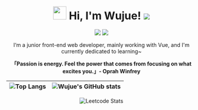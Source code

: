 <h1 align="center">
  <img src="https://media.giphy.com/media/hvRJCLFzcasrR4ia7z/giphy.gif" width="35px">
  Hi, I'm Wujue! 
  <img src="https://komarev.com/ghpvc/?username=wujue0115&color=ff69b4"> 
</h1>
<div align="center">
  <img src="https://img.shields.io/badge/%E9%84%AD%E5%AD%90%E8%BC%BF-%E9%84%AD%E5%AD%90%E8%BC%BF?logo=LinkedIn&logoColor=%23181825&labelColor=%23ffe8d1&color=%23ffe8d1">
  <img src="https://img.shields.io/badge/wujue0115%40gmail.com-w?logo=gmail&logoColor=%23181825&labelColor=%23ffe8d1&color=%23ffe8d1">
</div>
<p align="center">
   I‘m a junior front-end web developer, mainly working with Vue, and I'm currently dedicated to learning~
</p>
<p align="center">
  <strong>
    「Passion is energy. Feel the power that comes from focusing on what excites you.」- Oprah Winfrey
  </strong>
</p>

<div align="center">
  
| ![Top Langs](https://github-readme-stats.vercel.app/api/top-langs/?username=Wujue0115&theme=tokyonight) | ![Wujue's GitHub stats](https://github-readme-stats.vercel.app/api?username=Wujue0115&show_icons=true&theme=tokyonight) |
| -- | -- |


![Leetcode Stats](https://leetcard.jacoblin.cool/Wujue0115?ext=contest&theme=nord&font=Allerta%20Stencil)
</div>


<!--
**Wujue0115/Wujue0115** is a ✨ _special_ ✨ repository because its `README.md` (this file) appears on your GitHub profile.

Here are some ideas to get you started:

- 🔭 I’m currently working on ...
- 🌱 I’m currently learning ...
- 👯 I’m looking to collaborate on ...
- 🤔 I’m looking for help with ...
- 💬 Ask me about ...
- 📫 How to reach me: ...
- 😄 Pronouns: ...
- ⚡ Fun fact: ...
-->
